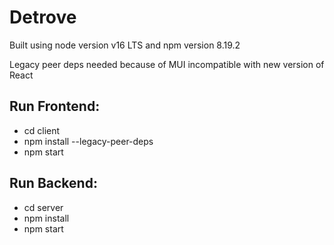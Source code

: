 # Detrove

Built using node version v16 LTS and npm version 8.19.2

Legacy peer deps needed because of MUI incompatible with new version of React

## Run Frontend:

- cd client
- npm install --legacy-peer-deps
- npm start

## Run Backend:

- cd server
- npm install
- npm start
